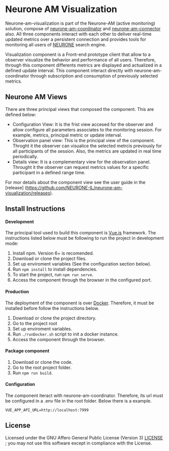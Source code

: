 # Neurone AM Visualization

Neurone-am-visualization is part of the Neurone-AM (active monitoring) solution, compose of [neurone-am-coordinator](https://github.com/NEURONE-IL/neurone-am-coordinator.git) and [neurone-am-connector](https://github.com/NEURONE-IL/neurone-am-connector.git) also. All three components interact with each other to deliver real-time updated metrics over a persistent connection and provides tools for monitoring all users of [NEURONE](https://github.com/NEURONE-IL/neurone) search engine.

Visualization component is a Front-end prototype client that allow to a observer visualize the behavior and performance of all users. Therefore, through this component differents metrics are displayed and actualized in a defined update interval. This component interact directly with neurone-am-coordinator through subscription and consumption of previously selected metrics. 


## Neurone AM Views

There are three principal views that composed the component. This are defined below:

* Configuration View: It is the frist view accesed for the observer and allow configure all parameters associates to the monitoring session. For example, metrics, principal metric or update interval.
* Observation panel view: This is the principal view of the component. Throght it the observer can visualice the selected metrcis previously for all participants of the session. Also, the metrics are updated in real time periodically.
* Details view: It is a complementary view for the observation panel. Throught it the observer can request metrics values for a specific participant in a defined range time.

For mor details about the component view see the user guide in the [release] (https://github.com/NEURONE-IL/neurone-am-visualization/releases).

## Install Instructions

#### Development

The principal tool used to build this component is [Vue.js](https://vuejs.org/) framework. The instructions listed below must be following to run the project in development mode:

1. Install npm. Version 6+ is recomended.
2. Download or clone the project files.
3. Set up enviroment variables (See the configuration section below).
4. Run `npm install` to install dependencies.
5. To start the project, run `npm run serve`.
6. Access the component through the browser in the configured port.

#### Production

The deployment of the component is over [Docker](https://www.docker.com/). Therefore, it must be installed before follow the instructions below.

1. Download or clone the project directory.
2. Go to the project root
3. Set up enviroment variables.
4. Run `./runDocker.sh` script to init a docker instance.
5. Access the component through the browser.

#### Package component
1. Download or clone the code.
2. Go to the root project folder.
3. Run `npm run build`.

#### Configuration
The component iteract with neurone-am-coordinator. Therefore, its url must be configured in a .env file in the root folder. Below there is a example. 

```env
VUE_APP_API_URL=http://localhost:7999
```

## License 

Licensed under the GNU Affero General Public License (Version 3) [LICENSE](LICENSE) ; you may not use this software except in compliance with the License.

